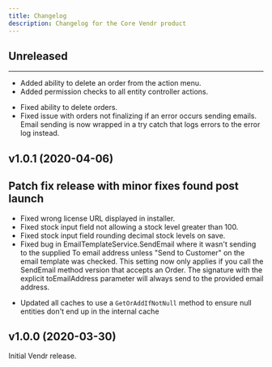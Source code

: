 ```yaml
---
title: Changelog
description: Changelog for the Core Vendr product
---
```


## Unreleased  
--- 

<changelog>
<changelog-group category="Added">  

    
* Added ability to delete an order from the action menu.
* Added permission checks to all entity controller actions.

</changelog-group>
<changelog-group category="Fixed">  

    
* Fixed ability to delete orders.
* Fixed issue with orders not finalizing if an error occurs sending emails. Email sending is now wrapped in a try catch that logs errors to the error log instead.


</changelog-group>
</changelog>

## v1.0.1 (2020-04-06) 
Patch fix release with minor fixes found post launch
--- 

<changelog>
<changelog-group category="Fixed">  

    
* Fixed wrong license URL displayed in installer.
* Fixed stock input field not allowing a stock level greater than 100.
* Fixed stock input field rounding decimal stock levels on save.
* Fixed bug in EmailTemplateService.SendEmail where it wasn't sending to the supplied To email address unless "Send to Customer" on the email template was checked. This setting now only applies if you call the SendEmail method version that accepts an Order. The signature with the explicit toEmailAddress parameter will always send to the provided email address.


</changelog-group>
<changelog-group category="Changed">  

    
* Updated all caches to use a `GetOrAddIfNotNull` method to ensure null entities don't end up in the internal cache


</changelog-group>
</changelog>

## v1.0.0 (2020-03-30) 
Initial Vendr release.